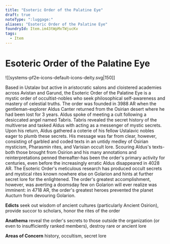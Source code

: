 ```yaml
---
title: "Esoteric Order of the Palatine Eye"
draft: true
noteType: ":luggage:"
aliases: "Esoteric Order of the Palatine Eye"
foundryId: Item.im43tWpMxTWjucKv
tags:
  - Item
---
```


# Esoteric Order of the Palatine Eye
![[systems-pf2e-icons-default-icons-deity.svg|150]]

Based in Ustalav but active in aristocratic salons and cloistered academies across Avistan and Garund, the Esoteric Order of the Palatine Eye is a mystic order of occultist-nobles who seek philosophical self-awareness and mastery of celestial truths. The order was founded in 3988 AR when the gentleman-explorer Aldus Canter returned from the Osirian desert where he had been lost for 3 years. Aldus spoke of meeting a cult following a desiccated angel named Tabris. Tabris revealed the secret history of the multiverse and tasked Aldus with acting as a messenger of mystic secrets. Upon his return, Aldus gathered a coterie of his fellow Ustalavic nobles eager to plumb these secrets. His message was far from clear, however, consisting of garbled and coded texts in an untidy medley of Osirian mysticism, Pharasmin rites, and Varisian occult lore. Scouring Aldus's texts-both those brought from Osirion and his many annotations and reinterpretations penned thereafter-has been the order's primary activity for centuries, even before the increasingly erratic Aldus disappeared in 4028 AR. The Esoteric Order's meticulous research has produced occult secrets and mystical rites known nowhere else on Golarion and hints at further secret lore for the enlightened. The order's greatest accomplishment, however, was averting a doomsday few on Golarion will ever realize was imminent: in 4718 AR, the order's greatest heroes prevented the planet Aucturn from devouring Golarion.

**Edicts** seek out wisdom of ancient cultures (particularly Ancient Osirion), provide succor to scholars, honor the rites of the order

**Anathema** reveal the order's secrets to those outside the organization (or even to insufficiently ranked members), destroy rare or ancient lore

**Areas of Concern** history, occultism, secret lore
